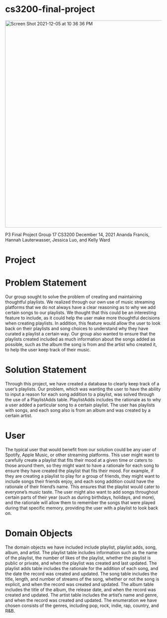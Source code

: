 # cs3200-final-project

<img width="664" alt="Screen Shot 2021-12-05 at 10 36 36 PM" src="https://user-images.githubusercontent.com/82342205/145726177-0719a4ce-c62c-46d1-8a6a-e096402a253f.png">

P3 Final Project
Group 17     CS3200    December 14, 2021
Ananda Francis, Hannah Lauterwasser, Jessica Luo, and Kelly Ward

# Project
# Problem Statement
Our group sought to solve the problem of creating and maintaining thoughtful playlists.  We realized through our own use of music streaming platforms that we do not always have a clear reasoning as to why we add certain songs to our playlists.  We thought that this could be an interesting feature to include, as it could help the user make more thoughtful decisions when creating playlists.  In addition, this feature would allow the user to look back on their playlists and song choices to understand why they have curated a playlist a certain way.  Our group also wanted to ensure that the playlists created included as much information about the songs added as possible, such as the album the song is from and the artist who created it, to help the user keep track of their music.

# Solution Statement
Through this project, we have created a database to clearly keep track of a user’s playlists.  Our problem, which was wanting the user to have the ability to input a reason for each song addition to a playlist, was solved through the use of a PlaylistAdds table.  PlaylistAdds includes the rationale as to why a user added a particular song to a certain playlist.  The user has playlists with songs, and each song also is from an album and was created by a certain artist.  

# User
The typical user that would benefit from our solution could be any user of Spotify, Apple Music, or other streaming platforms.  This user might want to carefully create a playlist that fits their mood at a given time or caters to those around them, so they might want to have a rationale for each song to ensure they have created the playlist that fits their mood.  For example, if they are creating a playlist to play for a group of friends, they might want to include songs their friends enjoy, and each song addition could have the rationale of their friend’s name.  This ensures that the playlist would cater to everyone’s music taste.  The user might also want to add songs throughout certain parts of their year (such as during birthdays, holidays, and more), and the rationale will allow them to remember the songs that were played during that specific memory, providing the user with a playlist to look back on.  

# Domain Objects
The domain objects we have included include playlist, playlist adds, song, album, and artist.  The playlist table includes information such as the name of the playlist, the number of likes of the playlist, whether the playlist is public or private, and when the playlist was created and last updated.  The playlist adds table includes the rationale for the addition of each song, and the date the record was created and updated.  The song table includes the title, length, and number of streams of the song, whether or not the song is explicit, and when the record was created and updated.  The album table includes the title of the album, the release date, and when the record was created and updated.  The artist table includes the artist’s name and genre, and when the record was created and updated.  The enumeration we have chosen consists of the genres, including pop, rock, indie, rap, country, and R&B.
